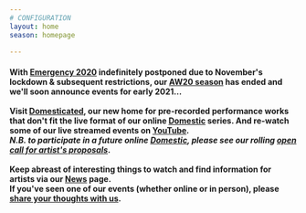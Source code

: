 ```yaml
---
# CONFIGURATION
layout: home
season: homepage

---
```

#### With [Emergency 2020](/current/2020-emergency) indefinitely postponed due to November's lockdown & subsequent restrictions, our [AW20 season](/current/2020-autumnwinter) has ended and we'll soon announce events for early 2021…<br><br>Visit <a href="http://domesticatedonline.org" target="_blank">Domesticated</a>, our new home for pre-recorded performance works that don't fit the live format of our online [Domestic](/hab/domestic) series. And re-watch some of our live streamed events on <a href="http://bit.ly/YTwarnmcr" target="_blank">YouTube</a>.<br>*N.B. to participate in a future online [Domestic](/hab/domestic), please see our rolling <a href="http://domesticmcr.posthaven.com" target="_blank">open call for artist's proposals</a>*.<br><br>Keep abreast of interesting things to watch and find information for artists via our [News](/news) page.<br>If you've seen one of our events (whether online or in person), please <a href="http://bit.ly/warnmcrfeedback" target="_blank">share your thoughts with us</a>.
